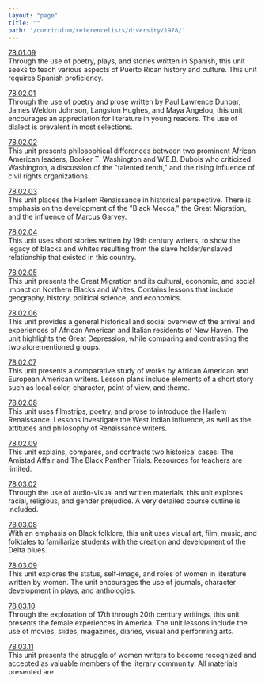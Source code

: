 ```yaml
---
layout: "page"
title: ""
path: '/curriculum/referencelists/diversity/1978/'
---
```

<main><a href="../../../guides/1978/1/78.01.09.x.html">78.01.09</a> <br/> Through the use of poetry, plays, and stories written in Spanish, this unit seeks to teach various aspects of Puerto Rican history and culture. This unit requires Spanish proficiency. <p> <a href="../../../guides/1978/2/78.02.01.x.html">78.02.01</a> <br/> Through the use of poetry and prose written by Paul Lawrence Dunbar, James Weldon Johnson, Langston Hughes, and Maya Angelou, this unit encourages an appreciation for literature in young readers. The use of dialect is prevalent in most selections. </p><p> <a href="../../../guides/1978/2/78.02.02.x.html">78.02.02</a> <br/> This unit presents philosophical differences between two prominent African American leaders, Booker T. Washington and W.E.B. Dubois who criticized Washington, a discussion of the "talented tenth," and the rising influence of civil rights organizations. </p><p> <a href="../../../guides/1978/2/78.02.03.x.html">78.02.03</a> <br/> This unit places the Harlem Renaissance in historical perspective. There is emphasis on the development of the "Black Mecca," the Great Migration, and the influence of Marcus Garvey. </p><p> <a href="../../../guides/1978/2/78.02.04.x.html">78.02.04</a> <br/> This unit uses short stories written by 19th century writers, to show the legacy of blacks and whites resulting from the slave holder/enslaved relationship that existed in this country. </p><p> <a href="../../../guides/1978/2/78.02.05.x.html">78.02.05</a> <br/> This unit presents the Great Migration and its cultural, economic, and social impact on Northern Blacks and Whites. Contains lessons that include geography, history, political science, and economics. </p><p> <a href="../../../guides/1978/2/78.02.06.x.html">78.02.06</a> <br/> This unit provides a general historical and social overview of the arrival and experiences of African American and Italian residents of New Haven. The unit highlights the Great Depression, while comparing and contrasting the two aforementioned groups. </p><p> <a href="../../../guides/1978/2/78.02.07.x.html">78.02.07</a> <br/> This unit presents a comparative study of works by African American and European American writers. Lesson plans include elements of a short story such as local color, character, point of view, and theme. </p><p> <a href="../../../guides/1978/2/78.02.08.x.html">78.02.08</a> <br/> This unit uses filmstrips, poetry, and prose to introduce the Harlem Renaissance. Lessons investigate the West Indian influence, as well as the attitudes and philosophy of Renaissance writers. </p><p> <a href="../../../guides/1978/2/78.02.09.x.html">78.02.09</a> <br/> This unit explains, compares, and contrasts two historical cases: The Amistad Affair and The Black Panther Trials. Resources for teachers are limited. </p><p> <a href="../../../guides/1978/3/78.03.02.x.html">78.03.02</a> <br/> Through the use of audio-visual and written materials, this unit explores racial, religious, and gender prejudice. A very detailed course outline is included. </p><p> <a href="../../../guides/1978/3/78.03.08.x.html">78.03.08</a> <br/> With an emphasis on Black folklore, this unit uses visual art, film, music, and folktales to familiarize students with the creation and development of the Delta blues. </p><p> <a href="../../../guides/1978/3/78.03.09.x.html">78.03.09</a> <br/> This unit explores the status, self-image, and roles of women in literature written by women. The unit encourages the use of journals, character development in plays, and anthologies. </p><p> <a href="../../../guides/1978/3/78.03.10.x.html">78.03.10</a> <br/> Through the exploration of 17th through 20th century writings, this unit presents the female experiences in America. The unit lessons include the use of movies, slides, magazines, diaries, visual and performing arts. </p><p> <a href="../../../guides/1978/3/78.03.11.x.html">78.03.11</a> <br/> This unit presents the struggle of women writers to become recognized and accepted as valuable members of the literary community. All materials presented are
</p></main>